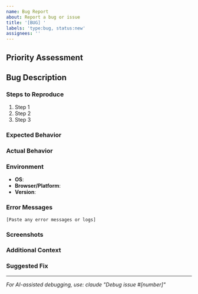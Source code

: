 ```yaml
---
name: Bug Report
about: Report a bug or issue
title: '[BUG] '
labels: 'type:bug, status:new'
assignees: ''
---
```


## Priority Assessment
<!-- Select ONE priority label to add to this issue:
- P0-Critical: System down, data loss risk, or security vulnerability
- P1-High: Major functionality broken, significant user impact  
- P2-Medium: Important features or bugs affecting subset of users
- P3-Low: Nice-to-have improvements, minor issues
-->

## Bug Description
<!-- Clear description of the bug -->

### Steps to Reproduce
1. Step 1
2. Step 2
3. Step 3

### Expected Behavior
<!-- What should happen -->

### Actual Behavior
<!-- What actually happens -->

### Environment
- **OS**: 
- **Browser/Platform**: 
- **Version**: 

### Error Messages
```
[Paste any error messages or logs]
```

### Screenshots
<!-- If applicable, add screenshots -->

### Additional Context
<!-- Any other relevant information -->

### Suggested Fix
<!-- If you have ideas about the cause or solution -->

---
*For AI-assisted debugging, use: claude "Debug issue #[number]"*